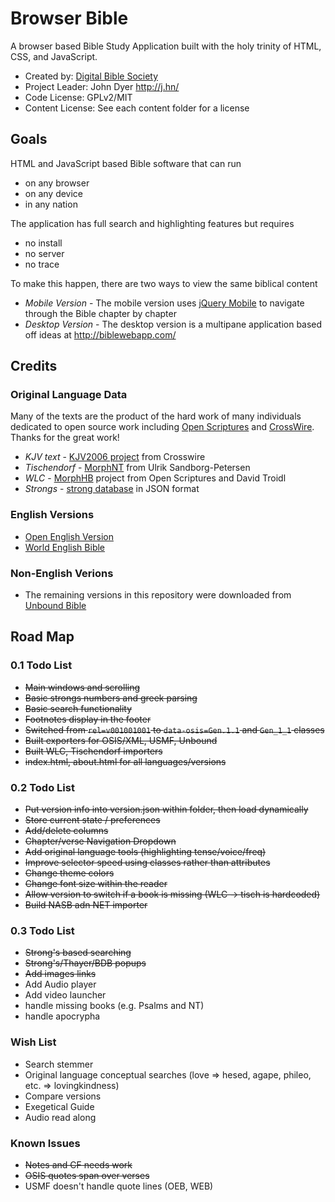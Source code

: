 # Browser Bible 

A browser based Bible Study Application built with the holy trinity of HTML, CSS, and JavaScript.

* Created by: [Digital Bible Society](http://www.dbsbible.org)
* Project Leader: John Dyer http://j.hn/
* Code License: GPLv2/MIT
* Content License: See each content folder for a license

## Goals

HTML and JavaScript based Bible software that can run

* on any browser
* on any device
* in any nation

The application has full search and highlighting features but requires

* no install
* no server
* no trace

To make this happen, there are two ways to view the same biblical content

* *Mobile Version* - The mobile version uses [jQuery Mobile](http://www.jquerymobile.com/) to navigate through the Bible chapter by chapter
* *Desktop Version* - The desktop version is a multipane application based off ideas at http://biblewebapp.com/

## Credits

### Original Language Data

Many of the texts are the product of the hard work of many individuals dedicated to open
source work including [Open Scriptures](http://openscriptures.org) and [CrossWire](http://www.crosswire.org/). Thanks for the great work!

* *KJV text* - [KJV2006 project](http://www.crosswire.org/~dmsmith/kjv2006/index.html) from Crosswire
* *Tischendorf* - [MorphNT](https://github.com/morphgnt/tischendorf-data) from Ulrik Sandborg-Petersen 
* *WLC* - [MorphHB](https://github.com/openscriptures/morphhb) project from Open Scriptures and David Troidl
* *Strongs* - [strong database](https://github.com/openscriptures/strongs) in JSON format

### English Versions

* [Open English Version](http://openenglishbible.org/)
* [World English Bible](http://ebible.org)

### Non-English Verions

* The remaining versions in this repository were downloaded from [Unbound Bible](http://www.unboundbible.org)

## Road Map

### 0.1 Todo List

* ~~Main windows and scrolling~~
* ~~Basic strongs numbers and greek parsing~~
* ~~Basic search functionality~~
* ~~Footnotes display in the footer~~
* ~~Switched from `rel=v001001001` to `data-osis=Gen.1.1` and `Gen_1_1` classes~~
* ~~Built exporters for OSIS/XML, USMF, Unbound~~
* ~~Built WLC, Tischendorf importers~~
* ~~index.html, about.html for all languages/versions~~

### 0.2 Todo List

* ~~Put version info into version.json within folder, then load dynamically~~
* ~~Store current state / preferences~~
* ~~Add/delete columns~~
* ~~Chapter/verse Navigation Dropdown~~
* ~~Add original language tools (highlighting tense/voice/freq)~~
* ~~Improve selector speed using classes rather than attributes~~
* ~~Change theme colors~~
* ~~Change font size within the reader~~
* ~~Allow version to switch if a book is missing (WLC -> tisch is hardcoded)~~
* ~~Build NASB adn NET importer~~

### 0.3 Todo List

* ~~Strong's based searching~~
* ~~Strong's/Thayer/BDB popups~~
* ~~Add images links~~
* Add Audio player
* Add video launcher
* handle missing books (e.g. Psalms and NT)
* handle apocrypha

### Wish List

* Search stemmer
* Original language conceptual searches (love => hesed, agape, phileo, etc. => lovingkindness)
* Compare versions
* Exegetical Guide
* Audio read along

### Known Issues

* ~~Notes and CF needs work~~
* ~~OSIS quotes span over verses~~
* USMF doesn't handle quote lines (OEB, WEB)